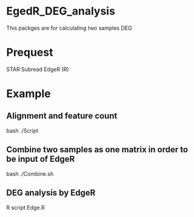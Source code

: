 # EgedR_DEG_analysis
This packges are for calculating two samples DEG
# Prequest 
STAR 
Subread 
EdgeR (R)
# Example
## Alignment and feature count
bash ./Script <directory of idex> <diretory of reference genome> <diroctory of gtf file> <directory of fastq file> <name of fastq file>
##  Combine two samples as one matrix in order to be input of EdgeR 
bash ./Combine.sh <list of sample num1> <list of sample num2> 
##  DEG analysis by EdgeR 
R script Edge.R 
